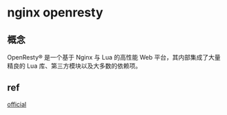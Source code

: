 # nginx openresty

## 概念

OpenResty® 是一个基于 Nginx 与 Lua 的高性能 Web 平台，其内部集成了大量精良的 Lua 库、第三方模块以及大多数的依赖项。

## ref

[official](http://openresty.org/cn/)
